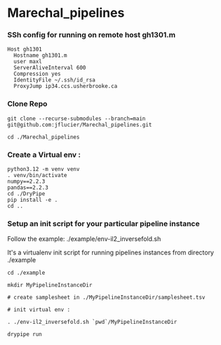 # Marechal_pipelines


### SSh config for running on remote host gh1301.m 

```
Host gh1301
  Hostname gh1301.m
  user maxl
  ServerAliveInterval 600
  Compression yes
  IdentityFile ~/.ssh/id_rsa
  ProxyJump ip34.ccs.usherbrooke.ca
```

### Clone Repo

```
git clone --recurse-submodules --branch=main  git@github.com:jflucier/Marechal_pipelines.git

cd ./Marechal_pipelines
```

### Create a Virtual env :

```
python3.12 -m venv venv
. venv/bin/activate
numpy==2.2.3
pandas==2.2.3
cd ./DryPipe
pip install -e .
cd ..
```

### Setup an init script for your particular pipeline instance

Follow the example:   ./example/env-il2_inversefold.sh

It's a virtualenv init script for running pipelines instances from directory ./example

``` 
cd ./example

mkdir MyPipelineInstanceDir

# create samplesheet in ./MyPipelineInstanceDir/samplesheet.tsv

# init virtual env :

. ./env-il2_inversefold.sh `pwd`/MyPipelineInstanceDir

drypipe run

```
